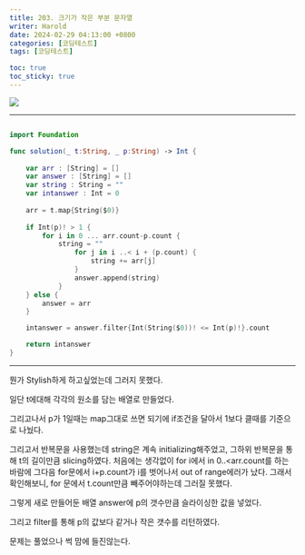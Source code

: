 ```yaml
---
title: 203. 크기가 작은 부분 문자열
writer: Harold
date: 2024-02-29 04:13:00 +0800
categories: [코딩테스트]
tags: [코딩테스트]

toc: true
toc_sticky: true
---
```

![](https://velog.velcdn.com/images/haroldfromk/post/5045dc7a-b093-4783-959b-fbb501eaad47/image.png)

---
```swift

import Foundation

func solution(_ t:String, _ p:String) -> Int {
    
    var arr : [String] = []
    var answer : [String] = []
    var string : String = ""
    var intanswer : Int = 0
    
    arr = t.map{String($0)}
    
    if Int(p)! > 1 {
        for i in 0 ... arr.count-p.count {
            string = ""
                for j in i ..< i + (p.count) {
                    string += arr[j]
                }
                answer.append(string)
            }         
    } else {
        answer = arr
    }

    intanswer = answer.filter{Int(String($0))! <= Int(p)!}.count

    return intanswer
}
```
---

뭔가 Stylish하게 하고싶었는데 그러지 못했다.

일단 t에대해 각각의 원소를 담는 배열로 만들었다.

그리고나서 p가 1일때는 map그대로 쓰면 되기에 if조건을 달아서 1보다 클때를 기준으로 나눴다.

그리고서 반복문을 사용했는데
string은 계속 initializing해주었고, 그하위 반복문을 통해 t의 길이만큼 slicing하였다.
처음에는 생각없이 for i에서 in 0..<arr.count를 하는바람에 그다음 for문에서 i+p.count가 i를 벗어나서 out of range에러가 났다. 그래서 확인해보니, for 문에서 t.count만큼 빼주어야하는데 그러질 못했다.

그렇게 새로 만들어둔 배열 answer에 p의 갯수만큼 슬라이싱한 값을 넣었다.

그리고 filter를 통해 p의 값보다 같거나 작은 갯수를 리턴하였다.

문제는 풀었으나 썩 맘에 들진않는다.